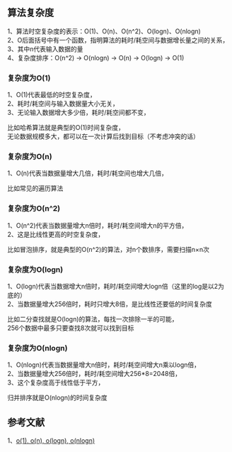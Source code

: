 
## 算法复杂度   
1、算法时空复杂度的表示：O(1)、O(n)、O(n^2)、O(logn)、O(nlogn)       
2、O后面括号中有一个函数，指明算法的耗时/耗空间与数据增长量之间的关系，   
3、其中n代表输入数据的量               
4、复杂度排序：O(n^2) -> O(nlogn) -> O(n) -> O(logn) -> O(1)

### 复杂度为O(1)     
1、O(1)代表最低的时空复杂度，       
2、耗时/耗空间与输入数据量大小无关，      
3、无论输入数据增大多少倍，耗时/耗空间都不变，      

比如哈希算法就是典型的O(1)时间复杂度，      
无论数据规模多大，都可以在一次计算后找到目标（不考虑冲突的话）       

### 复杂度为O(n)     
1、O(n)代表当数据量增大几倍，耗时/耗空间也增大几倍，     

比如常见的遍历算法   

### 复杂度为O(n^2)     
1、O(n^2)代表当数据量增大n倍时，耗时/耗空间增大n的平方倍，   
2、这是比线性更高的时空复杂度，      

比如冒泡排序，就是典型的O(n^2)的算法，对n个数排序，需要扫描n×n次    

### 复杂度为O(logn)  
1、O(logn)代表当数据增大n倍时，耗时/耗空间增大logn倍（这里的log是以2为底的）     
2、当数据量增大256倍时，耗时只增大8倍，是比线性还要低的时间复杂度     

比如二分查找就是O(logn)的算法，每找一次排除一半的可能，    
256个数据中最多只要查找8次就可以找到目标      

### 复杂度为O(nlogn)  
1、O(nlogn)代表当数据量增大n倍时，耗时/耗空间增大n乘以logn倍，   
2、当数据量增大256倍时，耗时/耗空间增大256*8=2048倍，   
3、这个复杂度高于线性低于平方，   

归并排序就是O(nlogn)的时间复杂度

## 参考文献
1、[o(1), o(n), o(logn), o(nlogn)](https://blog.csdn.net/Mars93/article/details/75194138)   
